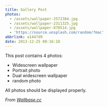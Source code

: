 ```yaml
---
title: Gallery Post
photos:
  - /assets/wallpaper-2572384.jpg
  - /assets/wallpaper-2311325.jpg
  - /assets/wallpaper-878514.jpg
  - 'https://source.unsplash.com/random/?mac'
abbrlink: a1447d9
date: 2013-12-25 00:16:18
---
```


This post contains 4 photos:

- Widescreen wallpaper
- Portrait photo
- Dual widescreen wallpaper
- random photo

All photos should be displayed properly.

*From [Wallbase.cc](http://wallbase.cc)*